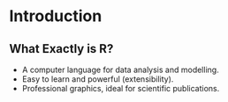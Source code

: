 # Introduction
## What Exactly is R?
* A computer language for data analysis and modelling. 
* Easy to learn and powerful (extensibility).
* Professional graphics, ideal for scientific publications.
